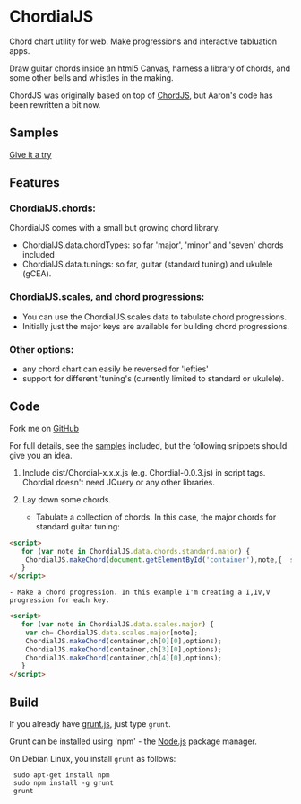 ChordialJS
==========

Chord chart utility for web. Make progressions and interactive tabluation apps.

Draw guitar chords inside an html5 Canvas, harness a library of chords, and some other bells and whistles in the making.

ChordJS was originally based on top of [ChordJS](https://github.com/acspike/ChordJS/), but Aaron's code has been rewritten a bit now.

Samples
-------
[Give it a try](http://laher.github.com/ChordialJS/samples.html)

Features
-------
### ChordialJS.chords:

ChordialJS comes with a small but growing chord library. 

 - ChordialJS.data.chordTypes: so far 'major', 'minor' and 'seven' chords included 
 - ChordialJS.data.tunings: so far, guitar (standard tuning) and ukulele (gCEA).

### ChordialJS.scales, and chord progressions:
 - You can use the ChordialJS.scales data to tabulate chord progressions.
 - Initially just the major keys are available for building chord progressions. 

### Other options:
 - any chord chart can easily be reversed for 'lefties'
 - support for different 'tuning's (currently limited to standard or ukulele).

Code
----
Fork me on [GitHub](https://www.github.com/laher/ChordialJS/)

For full details, see the [samples](http://laher.github.com/ChordialJS/samples.html) included, but the following snippets should give you an idea.

 1. Include dist/Chordial-x.x.x.js (e.g. Chordial-0.0.3.js) in script tags. Chordial doesn't need JQuery or any other libraries.

 2. Lay down some chords.

    - Tabulate a collection of chords. In this case, the major chords for standard guitar tuning:

```html
<script>
   for (var note in ChordialJS.data.chords.standard.major) {
	ChordialJS.makeChord(document.getElementById('container'),note,{ 'size': 3, 'lefty': false });
   }
</script>
```

    - Make a chord progression. In this example I'm creating a I,IV,V progression for each key.

```html
<script>
   for (var note in ChordialJS.data.scales.major) {
	var ch= ChordialJS.data.scales.major[note];
	ChordialJS.makeChord(container,ch[0][0],options);
	ChordialJS.makeChord(container,ch[3][0],options);
	ChordialJS.makeChord(container,ch[4][0],options);
   }
</script>
```

Build
-----
If you already have [grunt.js](http://gruntjs.com), just type `grunt`.

Grunt can be installed using 'npm' - the [Node.js](http://nodejs.org) package manager.

On Debian Linux, you install `grunt` as follows:

```
 sudo apt-get install npm
 sudo npm install -g grunt
 grunt 
```
